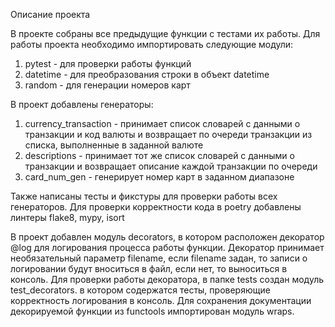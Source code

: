 Описание проекта

В проекте собраны все предыдущие функции с тестами их работы. Для работы проекта необходимо импортировать следующие модули: 
1. pytest - для проверки работы функций
2. datetime - для преобразования строки в объект datetime
3. random - для генерации номеров карт 

В проект добавлены генераторы: 
1) currency_transaction - принимает список словарей с данными о транзакции и код валюты и возвращает по очереди транзакции из списка, выполненные в заданной валюте
2) descriptions - принимает тот же список словарей с данными о транзакции и возвращает описание каждой транзакции по очереди
3) card_num_gen - генерирует номер карт в заданном диапазоне

Также написаны тесты и фикстуры для проверки работы всех генераторов.
Для проверки корректности кода в poetry добавлены линтеры flake8, mypy, isort

В проект добавлен модуль decorators, в котором расположен декоратор @log для логирования процесса работы функции. Декоратор принимает необязательный параметр filename, если filename задан, то записи о логировании будут вноситься в файл, если нет, то выноситься в консоль. 
Для проверки работы декоратора, в папке tests создан модуль test_decorators. в котором содержатся тесты, проверяющие корректность логирования в консоль.
Для сохранения документации декорируемой функции из functools импортирован модуль wraps.
